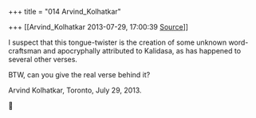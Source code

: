 +++
title = "014 Arvind_Kolhatkar"

+++
[[Arvind_Kolhatkar	2013-07-29, 17:00:39 [Source](https://groups.google.com/g/samskrita/c/OoGeAs18djo)]]



I suspect that this tongue-twister is the creation of some unknown word-craftsman and apocryphally attributed to Kalidasa, as has happened to several other verses.

  

BTW, can you give the real verse behind it?

  

Arvind Kolhatkar, Toronto, July 29, 2013.



